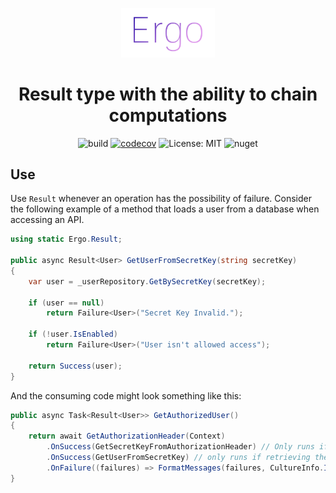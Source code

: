 <p align="center"><img src="/logo.png?raw=true" width="150"></p>
<h1 align="center">Result type with the ability to chain computations</h1>
 
<div align="center">

![build](https://github.com/GoodeUser/Ergo/workflows/build/badge.svg) [![codecov](https://codecov.io/gh/GoodeUser/Ergo/branch/master/graph/badge.svg?token=8XDVMVSNIC)](https://codecov.io/gh/GoodeUser/Ergo) ![License: MIT](https://img.shields.io/badge/License-MIT-blue.svg) ![nuget](https://img.shields.io/nuget/v/Ergo)

</div>

## Use

Use `Result` whenever an operation has the possibility of failure. Consider the following example of a method that loads a user from a database when accessing an API.

```cs
using static Ergo.Result;

public async Result<User> GetUserFromSecretKey(string secretKey)
{
    var user = _userRepository.GetBySecretKey(secretKey);

    if (user == null)
        return Failure<User>("Secret Key Invalid.");

    if (!user.IsEnabled)
        return Failure<User>("User isn't allowed access");

    return Success(user);
}
```
And the consuming code might look something like this:
```cs
public async Task<Result<User>> GetAuthorizedUser()
{
    return await GetAuthorizationHeader(Context)
        .OnSuccess(GetSecretKeyFromAuthorizationHeader) // Only runs if the header is found
        .OnSuccess(GetUserFromSecretKey) // only runs if retrieving the "secret key" was successful
        .OnFailure((failures) => FormatMessages(failures, CultureInfo.InvariantCulture));
}
```
